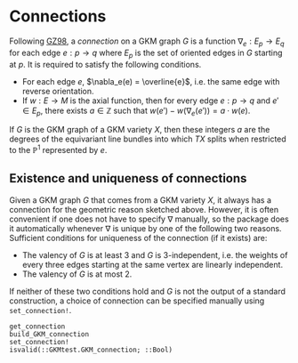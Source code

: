 # Connections

Following [GZ98](@cite), a *connection* on a GKM graph $G$ is a function $\nabla_e:E_p \rightarrow E_q$ for each edge $e: p\rightarrow q$ where $E_p$ is the set of oriented edges in $G$ starting at $p$.
It is required to satisfy the following conditions.
 * For each edge $e$, $\nabla_e(e) = \overline{e}$, i.e. the same edge with reverse orientation.
 * If $w:E\rightarrow M$ is the axial function, then for every edge $e:p\rightarrow q$ and $e'\in E_p$, there exists $a\in\mathbb{Z}$ such that $w(e') - w(\nabla_e(e')) = a\cdot w(e)$.

If $G$ is the GKM graph of a GKM variety $X$, then these integers $a$ are the degrees of the equivariant line bundles into which $TX$ splits when restricted to the $\mathbb{P}^1$ represented by $e$.

## Existence and uniqueness of connections

Given a GKM graph $G$ that comes from a GKM variety $X$, it always has a connection for the geometric reason sketched above.
However, it is often convenient if one does not have to specify $\nabla$ manually, so the package does it automatically whenever $\nabla$ is unique by one of the following two reasons.
Sufficient conditions for uniqueness of the connection (if it exists) are:
 * The valency of $G$ is at least 3 and $G$ is $3$-independent, i.e. the weights of every three edges starting at the same vertex are linearly independent.
 * The valency of $G$ is at most 2.

If neither of these two conditions hold and $G$ is not the output of a standard construction, a choice of connection can be specified manually using `set_connection!`.

```@docs
get_connection
build_GKM_connection
set_connection!
isvalid(::GKMtest.GKM_connection; ::Bool)
```